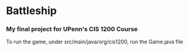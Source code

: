 # Battleship
### My final project for UPenn's CIS 1200 Course
To run the game, under src/main/java/org/cis1200, run the Game.java file
